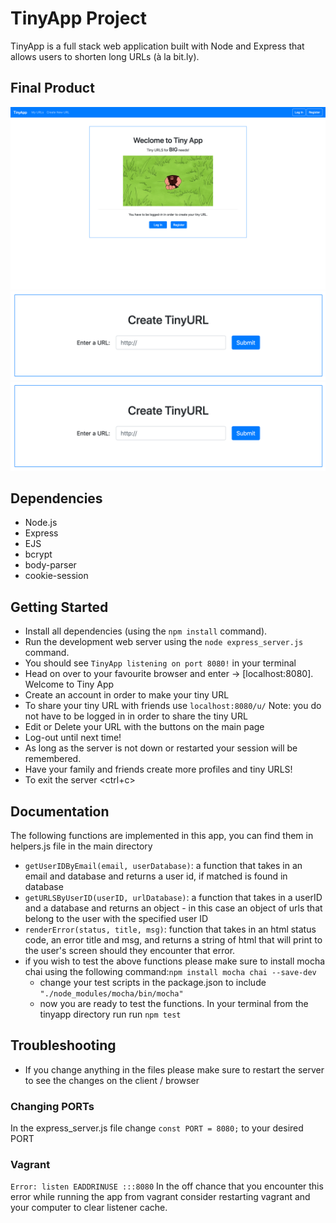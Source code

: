 # TinyApp Project

TinyApp is a full stack web application built with Node and Express that allows users to shorten long URLs (à la bit.ly).

## Final Product

!["TinyApp home page before the user registers or loggs in: "](https://github.com/reverie-designs/tinyapp/blob/master/docs/urls-page-logged-out.png?raw=true)
!["Create new tiny URL: "](https://github.com/reverie-designs/tinyapp/blob/master/docs/new-url-page.png?raw=true)
!["TinyApp home page when the user is logged in:"](https://github.com/reverie-designs/tinyapp/blob/master/docs/new-url-page.png?raw=true)

## Dependencies

- Node.js
- Express
- EJS
- bcrypt
- body-parser
- cookie-session

## Getting Started

- Install all dependencies (using the `npm install` command).
- Run the development web server using the `node express_server.js` command.
- You should see `TinyApp listening on port 8080!` in your terminal
- Head on over to your favourite browser and enter -> [localhost:8080]. Welcome to Tiny App
- Create an account in order to make your tiny URL
- To share your tiny URL with friends use `localhost:8080/u/`<your short URL goes here> Note: you do not have to be logged in in order to share the tiny URL
- Edit or Delete your URL with the buttons on the main page
- Log-out until next time!
- As long as the server is not down or restarted your session will be remembered.
- Have your family and friends create more profiles and tiny URLS!
- To exit the server <ctrl+c>

## Documentation
The following functions are implemented in this app, you can find them in helpers.js file in the main directory

* `getUserIDByEmail(email, userDatabase)`: a function that takes in an email and database and returns a user id, if matched is found in database
* `getURLSByUserID(userID, urlDatabase)`: a function that takes in a userID and a database and returns an object - in this case an object of urls that belong to the user with the specified user ID
* `renderError(status, title, msg)`: function that takes in an html status code, an error title and msg, and returns a string of html that will print to the user's screen should they encounter that error. 
* if you wish to test the above functions please make sure to install mocha chai using the following command:`npm install mocha chai --save-dev` 
  - change your test scripts in the package.json to include `"./node_modules/mocha/bin/mocha"`
  - now you are ready to test the functions. In your terminal from the tinyapp directory run run `npm test`

## Troubleshooting

- If you change anything in the files please make sure to restart the server to see the changes on the client / browser

### Changing PORTs

In the express_server.js file change  `const PORT = 8080;` to your desired PORT

### Vagrant

`Error: listen EADDRINUSE :::8080`
In the off chance that you encounter this error while running the app from vagrant consider restarting vagrant and your computer to clear listener cache.